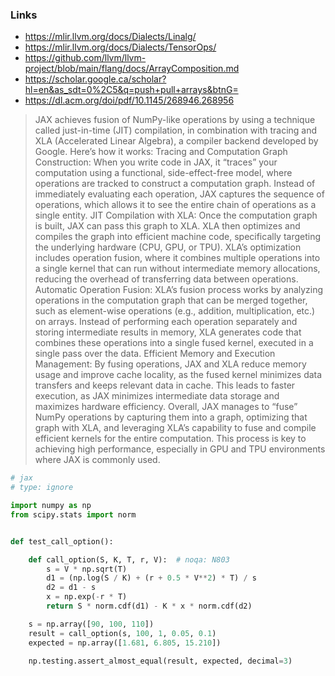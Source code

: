 ### Links

* https://mlir.llvm.org/docs/Dialects/Linalg/
* https://mlir.llvm.org/docs/Dialects/TensorOps/
* https://github.com/llvm/llvm-project/blob/main/flang/docs/ArrayComposition.md
* https://scholar.google.ca/scholar?hl=en&as_sdt=0%2C5&q=push+pull+arrays&btnG=
* https://dl.acm.org/doi/pdf/10.1145/268946.268956

> JAX achieves fusion of NumPy-like operations by using a technique called just-in-time (JIT) compilation, in combination with tracing and XLA (Accelerated Linear Algebra), a compiler backend developed by Google. Here’s how it works:
> Tracing and Computation Graph Construction: When you write code in JAX, it “traces” your computation using a functional, side-effect-free model, where operations are tracked to construct a computation graph. Instead of immediately evaluating each operation, JAX captures the sequence of operations, which allows it to see the entire chain of operations as a single entity.
> JIT Compilation with XLA: Once the computation graph is built, JAX can pass this graph to XLA. XLA then optimizes and compiles the graph into efficient machine code, specifically targeting the underlying hardware (CPU, GPU, or TPU). XLA’s optimization includes operation fusion, where it combines multiple operations into a single kernel that can run without intermediate memory allocations, reducing the overhead of transferring data between operations.
> Automatic Operation Fusion: XLA’s fusion process works by analyzing operations in the computation graph that can be merged together, such as element-wise operations (e.g., addition, multiplication, etc.) on arrays. Instead of performing each operation separately and storing intermediate results in memory, XLA generates code that combines these operations into a single fused kernel, executed in a single pass over the data.
> Efficient Memory and Execution Management: By fusing operations, JAX and XLA reduce memory usage and improve cache locality, as the fused kernel minimizes data transfers and keeps relevant data in cache. This leads to faster execution, as JAX minimizes intermediate data storage and maximizes hardware efficiency.
> Overall, JAX manages to “fuse” NumPy operations by capturing them into a graph, optimizing that graph with XLA, and leveraging XLA’s capability to fuse and compile efficient kernels for the entire computation. This process is key to achieving high performance, especially in GPU and TPU environments where JAX is commonly used.

```python
# jax 
# type: ignore

import numpy as np
from scipy.stats import norm


def test_call_option():

    def call_option(S, K, T, r, V):  # noqa: N803
        s = V * np.sqrt(T)
        d1 = (np.log(S / K) + (r + 0.5 * V**2) * T) / s
        d2 = d1 - s
        x = np.exp(-r * T)
        return S * norm.cdf(d1) - K * x * norm.cdf(d2)

    s = np.array([90, 100, 110])
    result = call_option(s, 100, 1, 0.05, 0.1)
    expected = np.array([1.681, 6.805, 15.210])

    np.testing.assert_almost_equal(result, expected, decimal=3)
```
